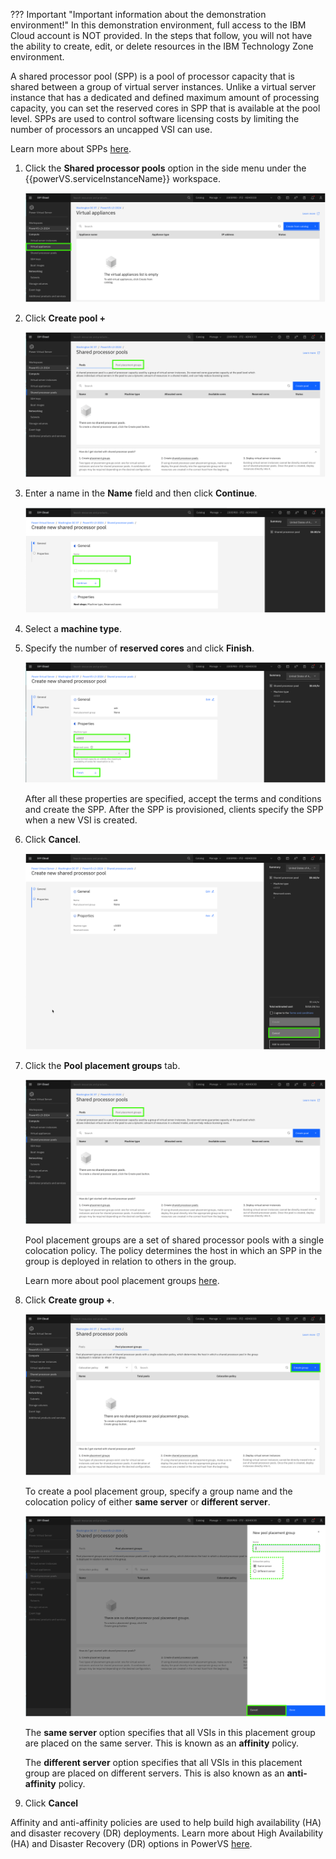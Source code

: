 ??? Important "Important information about the demonstration environment!"
    In this demonstration environment, full access to the IBM Cloud account is NOT provided. In the steps that follow, you will not have the ability to create, edit, or delete resources in the IBM Technology Zone environment.
    
A shared processor pool (SPP) is a pool of processor capacity that is shared between a group of virtual server instances. Unlike a virtual server instance that has a dedicated and defined maximum amount of processing capacity, you can set the reserved cores in SPP that is available at the pool level. SPPs are used to control software licensing costs by limiting the number of processors an uncapped VSI can use.

Learn more about SPPs <a href="https://cloud.ibm.com/docs/power-iaas?topic=power-iaas-manage-SPP" target="_blank">here</a>.

1. Click the **Shared processor pools** option in the side menu under the {{powerVS.serviceInstanceName}} workspace.

    ![](_attachments/SPPMenu.png)


2. Click **Create pool +**

    ![](_attachments/SPPtable.png)

3. Enter a name in the **Name** field and then click **Continue**.

    ![](_attachments/SPPProvision1.png)

4. Select a **machine type**.
5. Specify the number of **reserved cores** and click **Finish**.

    ![](_attachments/SPPProvision2.png)

    After all these properties are specified, accept the terms and conditions and create the SPP. After the SPP is provisioned, clients specify the SPP when a new VSI is created.

6. Click **Cancel**.

    ![](_attachments/SPPProvision3.png)

7. Click the **Pool placement groups** tab.

    ![](_attachments/SPPtablePPGtab.png)

    Pool placement groups are a set of shared processor pools with a single colocation policy. The policy determines the host in which an SPP in the group is deployed in relation to others in the group.

    Learn more about pool placement groups <a href="https://cloud.ibm.com/docs/power-iaas?topic=power-iaas-manage-SPP#configure-SPP-PG" target="_blank">here</a>.

8. Click **Create group +**.

    ![](_attachments/SPP-PPG.png)

    To create a pool placement group, specify a group name and the colocation policy of either **same server** or **different server**.

    ![](_attachments/SPP-PPG-1.png)

    The **same server** option specifies that all VSIs in this placement group are placed on the same server. This is known as an **affinity** policy.

    The **different server** option specifies that all VSIs in this placement group are placed on different servers. This is also known as an **anti-affinity** policy.

9. Click **Cancel**

Affinity and anti-affinity policies are used to help build high availability (HA) and disaster recovery (DR) deployments. Learn more about High Availability (HA) and Disaster Recovery (DR) options in PowerVS <a href="https://cloud.ibm.com/docs/power-iaas?topic=power-iaas-ha-dr" target="_blank">here</a>.